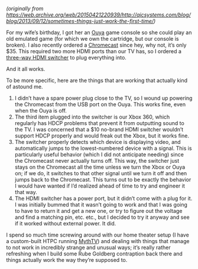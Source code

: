 <!--
.. title: Sometimes things just work the first time
.. slug: sometimes-things-just-work-the-first-time
.. date: 2013-09-12 12:00:00 UTC-07:00
.. tags: 
.. category: 
.. link: 
.. description: 
.. type: text
-->

_(originally from <https://web.archive.org/web/20150421220939/http://ajcsystems.com/blog/blog/2013/09/12/sometimes-things-just-work-the-first-time/>)_

For my wife’s birthday, I got her an [Ouya](https://web.archive.org/web/20150421220939/https://www.ouya.tv/) game console so she could play an old emulated game (for which we own the cartridge, but our console is broken). I also recently ordered a [Chromecast](https://web.archive.org/web/20150421220939/http://www.google.com/intl/en/chrome/devices/chromecast/) since hey, why not, it’s only $35. This required two more HDMI ports than our TV has, so I ordered a [three-way HDMI switcher](https://web.archive.org/web/20150421220939/http://www.amazon.com/gp/product/B00B46XUQU/ref%3Doh_details_o05_s00_i00) to plug everything into.

And it all works.

To be more specific, here are the things that are working that actually kind of astound me.

1.  I didn’t have a spare power plug close to the TV, so I wound up powering the Chromecast from the USB port on the Ouya. This works fine, even when the Ouya is off.
2.  The third item plugged into the switcher is our Xbox 360, which regularly has HDCP problems that prevent it from outputting sound to the TV. I was concerned that a $10 no-brand HDMI switcher wouldn’t support HDCP properly and would freak out the Xbox, but it works fine.
3.  The switcher properly detects which device is displaying video, and automatically jumps to the lowest-numbered device with a signal. This is particularly useful behavior (which I did not anticipate needing) since the Chromecast never actually turns off. This way, the switcher just stays on the Chromecast all the time unless we turn the Xbox or Ouya on; if we do, it switches to that other signal until we turn it off and then jumps back to the Chromecast. This turns out to be exactly the behavior I would have wanted if I’d realized ahead of time to try and engineer it that way.
4.  The HDMI switcher has a power port, but it didn’t come with a plug for it. I was initially bummed that it wasn’t going to work and that I was going to have to return it and get a new one, or try to figure out the voltage and find a matching pin, etc. etc., but I decided to try it anyway and see if it worked without external power. It did.

I spend so much time screwing around with our home theater setup (I have a custom-built HTPC running [MythTV](http://www.mythtv.org/)) and dealing with things that manage to not work in incredibly strange and unusual ways; it’s really rather refreshing when I build some Rube Goldberg contraption back there and things actually work the way they’re supposed to.
